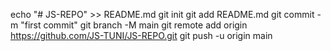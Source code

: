 echo "# JS-REPO" >> README.md
git init
git add README.md
git commit -m "first commit"
git branch -M main
git remote add origin https://github.com/JS-TUNI/JS-REPO.git
git push -u origin main
